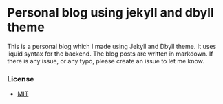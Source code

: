 Personal blog using jekyll and dbyll theme
=====

This is a personal blog which I made using Jekyll and Dbyll theme. It uses liquid syntax for the backend. The blog posts are written in markdown. 
If there is any issue, or any typo, please create an issue to let me know.

### License
- [MIT](http://opensource.org/licenses/MIT)

